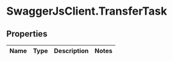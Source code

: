 # SwaggerJsClient.TransferTask

## Properties
Name | Type | Description | Notes
------------ | ------------- | ------------- | -------------



